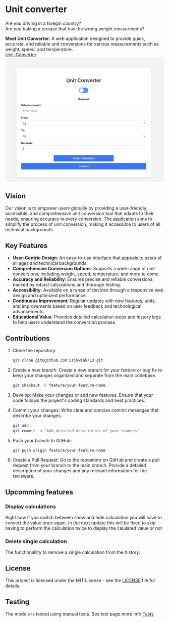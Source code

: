 # Unit converter
Are you driving in a foregin country?<br>
Are you baking a recepie that has the wrong weight messurments?

**Meet Unit Converter**: A web application designed to provide quick, accurate, and reliable unit conversions for various measurements such as weight, speed, and temperature.<br>
[Unit-Converter](https://converter-for-l3.netlify.app/)
![Unit Converter](./img/unit-converter.png)

## Vision
Our vision is to empower users globally by providing a user-friendly, accessible, and comprehensive unit conversion tool that adapts to their needs, ensuring accuracy in every conversion. The application aims to simplify the process of unit conversion, making it accessible to users of all technical backgrounds.

## Key Features
- **User-Centric Design**: An easy-to-use interface that appeals to users of all ages and technical backgrounds.
- **Comprehensive Conversion Options**: Supports a wide range of unit conversions, including weight, speed, temperature, and more to come.
- **Accuracy and Reliability**: Ensures precise and reliable conversions, backed by robust calculations and thorough testing.
- **Accessibility**: Available on a range of devices through a responsive web design and optimized performance.
- **Continuous Improvement**: Regular updates with new features, units, and improvements based on user feedback and technological advancements.
- **Educational Value**: Provides detailed calculation steps and history logs to help users understand the conversion process.




## Contributions

1. Clone the repository:
   ```bash
   git clone git@github.com:Erikwink/L3.git
   ```
2. Create a new branch: Create a new branch for your feature or bug fix to keep your changes organized and separate from the main codebase.
    ```bash
    git checkout -b feature/your-feature-name
    ```
3. Develop: Make your changes or add new features. Ensure that your code follows the project's coding standards and best practices.

4. Commit your changes: Write clear and concise commit messages that describe your changes.
    ```bash
    git add .
    git commit -m "Add detailed description of your changes"
    ```
5. Push your branch to GitHub:
    ```bash
    git push origin feature/your-feature-name
    ```
6. Create a Pull Request: Go to the repository on GitHub and create a pull request from your branch to the main branch. Provide a detailed description of your changes and any relevant information for the reviewers.

## Upcomming features

### Display calculations
Right now if you switch between show and hide calculation you will have to convert the value once again. In the next update this will be fixed to skip having to perform the calculation twice to display the calulated value or not
### Delete single calculation
The functionallity to remove a single calculation from the history.

## License
This project is licensed under the MIT License - see the [LICENSE](./LICENSE) file for details.

## Testing 
The module is tested using manual tests.
See test page more info [Tests](./Test-report.md)
